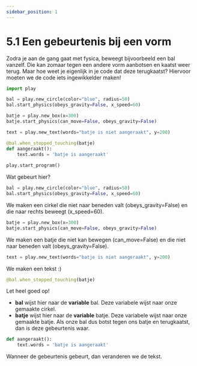 ```yaml
---
sidebar_position: 1
---
```


# 5.1 Een gebeurtenis bij een vorm
Zodra je aan de gang gaat met fysica, beweegt bijvoorbeeld een bal vanzelf.
Die kan zomaar tegen een andere vorm aanbotsen en kaatst weer terug.
Maar hoe weet je eigenlijk in je code dat deze terugkaatst?
Hiervoor moeten we de code iets ingewikkelder maken!

```python
import play

bal = play.new_circle(color="blue", radius=50)
bal.start_physics(obeys_gravity=False, x_speed=60)

batje = play.new_box(x=300)
batje.start_physics(can_move=False, obeys_gravity=False)

text = play.new_text(words="batje is niet aangeraakt", y=200)

@bal.when_stopped_touching(batje)
def aangeraakt():
    text.words = 'batje is aangeraakt'
    
play.start_program()
```

Wat gebeurt hier?

```python
bal = play.new_circle(color="blue", radius=50)
bal.start_physics(obeys_gravity=False, x_speed=60)
```
We maken een cirkel die niet naar beneden valt (obeys_gravity=False) en die naar rechts beweegt (x_speed=60).

```python
batje = play.new_box(x=300)
batje.start_physics(can_move=False, obeys_gravity=False)
```
We maken een batje die niet kan bewegen (can_move=False) en die niet naar beneden valt (obeys_gravity=False).


```python
text = play.new_text(words="batje is niet aangeraakt", y=200)
```
We maken een tekst :)

```python
@bal.when_stopped_touching(batje)
```
Let heel goed op!
- **bal** wijst hier naar de **variable** bal. Deze variabele wijst naar onze gemaakte cirkel.
- **batje** wijst hier naar de **variable** batje. Deze variabele wijst naar onze gemaakte batje.
Als onze bal dus botst tegen ons batje en terugkaatst, dan is deze gebeurtenis waar.

```python
def aangeraakt():
    text.words = 'batje is aangeraakt'
```
Wanneer de gebeurtenis gebeurt, dan veranderen we de tekst.


